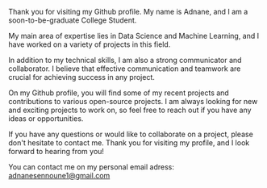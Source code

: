 Thank you for visiting my Github profile. My name is Adnane, and I am a soon-to-be-graduate College Student.

My main area of expertise lies in Data Science and Machine Learning, and I have worked on a variety of projects in this field.

In addition to my technical skills, I am also a strong communicator and collaborator. I believe that effective communication and teamwork are crucial for achieving success in any project.

On my Github profile, you will find some of my recent projects and contributions to various open-source projects. I am always looking for new and exciting projects to work on, so feel free to reach out if you have any ideas or opportunities.

If you have any questions or would like to collaborate on a project, please don't hesitate to contact me. Thank you for visiting my profile, and I look forward to hearing from you!

You can contact me on my personal email adress: adnanesennoune1@gmail.com
